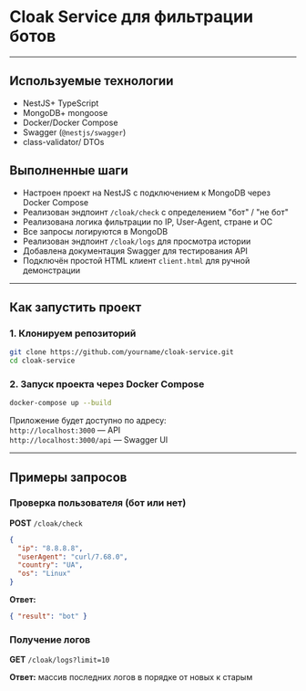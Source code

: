 #  Cloak Service для фильтрации ботов

---

##  Используемые технологии

- NestJS+ TypeScript
- MongoDB+ mongoose
- Docker/Docker Compose
- Swagger (`@nestjs/swagger`)
- class-validator/ DTOs


## Выполненные шаги

-  Настроен проект на NestJS с подключением к MongoDB через Docker Compose
-  Реализован эндпоинт `/cloak/check` с определением "бот" / "не бот"
-  Реализована логика фильтрации по IP, User-Agent, стране и ОС
-  Все запросы логируются в MongoDB
-  Реализован эндпоинт `/cloak/logs` для просмотра истории
-  Добавлена документация Swagger для тестирования API
-  Подключён простой HTML клиент `client.html` для ручной демонстрации

---

##  Как запустить проект

### 1. Клонируем репозиторий
```bash
git clone https://github.com/yourname/cloak-service.git
cd cloak-service
```

### 2. Запуск проекта через Docker Compose
```bash
docker-compose up --build
```

Приложение будет доступно по адресу:  
 `http://localhost:3000` — API  
 `http://localhost:3000/api` — Swagger UI

---

##  Примеры запросов

###  Проверка пользователя (бот или нет)
**POST** `/cloak/check`
```json
{
  "ip": "8.8.8.8",
  "userAgent": "curl/7.68.0",
  "country": "UA",
  "os": "Linux"
}
```
**Ответ:**
```json
{ "result": "bot" }
```

###  Получение логов
**GET** `/cloak/logs?limit=10`

**Ответ:** массив последних логов в порядке от новых к старым




